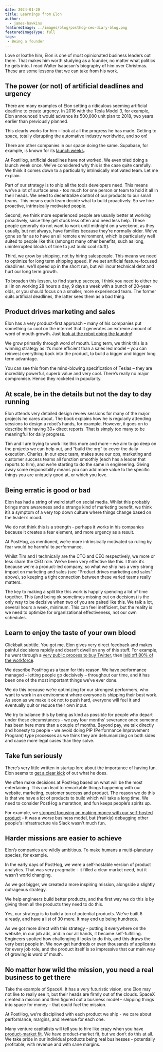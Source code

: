 ```yaml
---
date: 2024-01-20
title: Learnings from Elon
author:
  - james-hawkins
featuredImage: ../images/blog/posthog-ceo-diary-blog.png
featuredImageType: full
tags: 
 - Being a founder
---
```


Love or loathe him, Elon is one of most opinionated business leaders out there. That makes him worth studying as a founder, no matter what politics he gets into. I read Walter Isaacson's biography of him over Christmas. These are some lessons that we can take from his work.

## The power (or not) of artificial deadlines and urgency

There are many examples of Elon setting a ridiculous seeming artificial deadline to create urgency. In 2016 with the Tesla Model 3, for example, Elon announced it would advance its 500,000 unit plan to 2018, two years earlier than previously planned.

This clearly works for him – look at all the progress he has made. Getting to space, totally disrupting the automative industry worldwide, and so on!

There are other companies in our space doing the same. Supabase, for example, is known for its [launch weeks](https://supabase.com/blog/supabase-how-we-launch).

At PostHog, artificial deadlines have not worked. We even tried doing a launch week once. We’ve considered why this is the case quite carefully. We think it comes down to a particularly intrinsically motivated team. Let me explain.

Part of our strategy is to ship all the tools developers need. This means we’ve a lot of surface area - too much for one person or team to hold it all in their heads. We need to decentralize control of our products to our small teams. This means each team decide what to build proactively. So we hire proactive, intrinsically motivated people.

Second, we think more experienced people are usually better at working proactively, since they get stuck less often and need less help. These people generally do not want to work until midnight on a weekend, as they usually, but not always, have families because they’re normally older. We’ve gone so far as to have an all remote environment, which is particularly well suited to people like this (amongst many other benefits, such as long, uninterrupted blocks of time to just build cool stuff).

Third, we grow by shipping, not by hiring salespeople. This means we need to optimize for long term shipping speed. If we set artificial feature-focused deadlines, we’ll speed up in the short run, but will incur technical debt and hurt our long term growth.

To broaden this lesson, to find startup success, I think you need to either be all in on working 28 hours a day, 9 days a week with a bunch of 20-year-olds, or you should focus on a smaller, more experienced team. The former suits artificial deadlines, the latter sees them as a bad thing.

## Product drives marketing and sales

Elon has a very product-first approach – many of his companies put something so cool on the internet that it generates an extreme amount of word of mouth growth. Just [look at the robot doing the laundry](https://twitter.com/elonmusk/status/1746964887949934958)!

We grow primarily through word of mouth. Long term, we think this is a winning strategy as it’s more efficient than a sales led model – you can reinvest everything back into the product, to build a bigger and bigger long term advantage.

You can see this from the mind-blowing specification of Teslas – they are incredibly powerful, superb value and very cool. There’s really no major compromise. Hence they rocketed in popularity.

## At scale, be in the details but not the day to day running

Elon attends very detailed design review sessions for many of the major projects he cares about. The book explains how he is regularly attending sessions to design a robot’s hands, for example. However, it goes on to describe him having 30+ direct reports. That is simply too many to be meaningful for daily progress.

Tim and I are trying to work like this more and more – we aim to go deep on the projects we can help out, and “build the org” to cover the daily execution. Charles, in our exec team, makes sure our ops, marketing and customer success teams all function smoothly (each has a leader that reports to him), and we’re starting to do the same in engineering. Giving away some responsibility means you can add more value to the specific things you are uniquely good at, or which you love.

## Being erratic is good or bad

Elon has had a string of weird stuff on social media. Whilst this probably brings more awareness and a strange kind of marketing benefit, we think it’s a symptom of a very top down culture where things change based on the leader’s mood.

We do not think this is a strength - perhaps it works in his companies because it creates a fear element, and more urgency as a result. 

At PostHog, as mentioned, we’re more intrinsically motivated so ruling by fear would be harmful to performance.

Whilst Tim and I technically are the CTO and CEO respectively, we more or less share the CEO role. We’ve been very effective like this. I think it’s because we’re a product-led company, so what we ship has a very strong impact on marketing and sales (see “Product drives marketing and sales” above), so keeping a tight connection between these varied teams really matters.

The key to making a split like this work is happily spending a lot of time together. This (and being ok sometimes missing out on decisions) is the only way to be decisive when two of you are paired like this. We talk a lot, several hours a week, minimum. This can feel inefficient, but the reality is we need to optimize for organizational effectiveness, not our own schedules.

## Learn to enjoy the taste of your own blood

Clickbait subtitle. You got me. Elon gives very direct feedback and makes painful decisions rapidly and doesn’t dwell on any of this stuff. For example, he went through a [very public process to buy Twitter](https://www.nbcnews.com/business/business-news/twitter-elon-musk-timeline-what-happened-so-far-rcna57532), then [laid off 80% of the workforce](https://www.cnn.com/2023/04/12/tech/elon-musk-bbc-interview-twitter-intl-hnk/index.html). 

We describe PostHog as a team for this reason. We have performance managed – letting people go decisively – throughout our time, and it has been one of the most important things we’ve ever done.

We do this because we’re optimizing for our strongest performers, who want to work in an environment where everyone is shipping their best work. As soon as we make it ok not to push hard, everyone will feel it and eventually quit or reduce their own input.

We try to balance this by being as kind as possible for people who depart under these circumstances - we pay four months’ severance once someone has been here more than a couple of months. Beyond pay, we talk directly and honesty to people - we avoid doing PIP (Performance Improvement Program) type processes as we think they are dehumanizing on both sides and cause more legal cases than they solve.

## Take fun seriously

There’s very little written in startup lore about the importance of having fun. Elon seems to [get a clear kick](https://www.youtube.com/watch?v=rWdavYiwh0I) of out what he does.

We often make decisions at PostHog based on what will be the most entertaining. This can lead to remarkable things happening with our website, marketing, customer success and product. The reason we do this is that we have a lot of products to build which will take a long time. We need to consider PostHog a marathon, and fun keeps people’s spirits up. 

For example, we [stopped focusing on making money with our self-hosted product](https://posthog.com/blog/sunsetting-helm-support-posthog) - it was a worse business model, but (frankly) debugging other people's infrastructure via Slack wasn't much fun.

## Harder missions are easier to achieve

Elon’s companies are wildly ambitious. To make humans a multi-planetary species, for example.

In the early days of PostHog, we were a self-hostable version of product analytics. That was very pragmatic - it filled a clear market need, but it wasn’t world changing.

As we got bigger, we created a more inspiring mission, alongside a slightly outrageous strategy.

We help engineers build better products, and the first way we do this is by giving them all the products they need to do this.

Yes, our strategy is to build a ton of potential products. We've built 8 already, and have a list of 30 more. It may end up being hundreds. 

As we got more direct with this strategy - putting it everywhere on the website, in our job ads, and in our all hands, it became self-fulfilling. Engineers spotted how challenging it looks to do this, and this draws the very best people in. We now get hundreds or even thousands of applicants for every job role, and the product itself is so impressive that our main way of growing is word of mouth. 

## No matter how wild the mission, you need a real business to get there

Take the example of SpaceX. It has a very futuristic vision, one Elon may not live to really see it, but their heads are firmly out of the clouds. SpaceX created a mission and then figured out a business model – shipping things into space for money – that could fuel the mission.

At PostHog, we're disciplined with each product we ship - we care about performance, margins, and revenue for each one. 

Many venture capitalists will tell you to hire like crazy when you have [product-market fit](/founders/product-market-fit-game). We have product-market fit, but we don’t do this at all. We take pride in our individual products being real businesses - potentially profitable, with revenue and with sane margins.